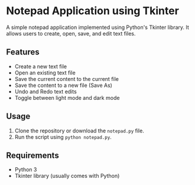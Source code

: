 # Notepad Application using Tkinter

A simple notepad application implemented using Python's Tkinter library. It allows users to create, open, save, and edit text files.

## Features

- Create a new text file
- Open an existing text file
- Save the current content to the current file
- Save the content to a new file (Save As)
- Undo and Redo text edits
- Toggle between light mode and dark mode

## Usage

1. Clone the repository or download the `notepad.py` file.
2. Run the script using `python notepad.py`.

## Requirements

- Python 3
- Tkinter library (usually comes with Python)

